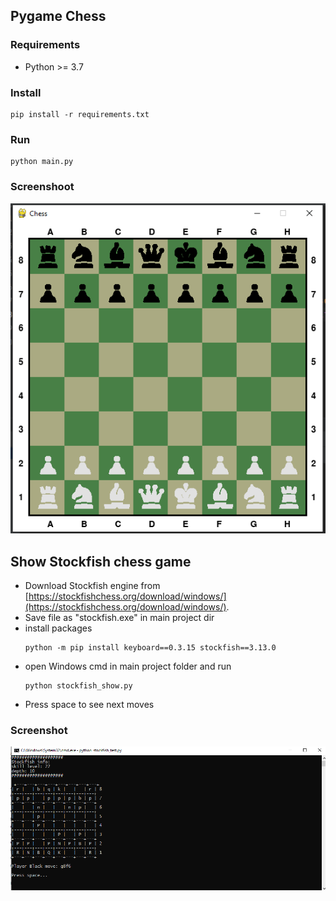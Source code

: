 ## Pygame Chess

### Requirements
- Python >= 3.7

### Install
```shell
pip install -r requirements.txt
```

### Run
```shell
python main.py
```

### Screenshoot
![game_screen](game.PNG)


## Show Stockfish chess game
- Download Stockfish engine from [https://stockfishchess.org/download/windows/](https://stockfishchess.org/download/windows/). 
- Save file as "stockfish.exe" in main project dir
- install packages
  ```shell
  python -m pip install keyboard==0.3.15 stockfish==3.13.0
  ```
- open Windows cmd in main project folder and run
  ```shell
  python stockfish_show.py
  ```
- Press space to see next moves

### Screenshot
![stockfish_game.PNG](stockfish_game.PNG)